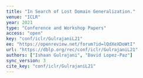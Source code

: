 ```yaml
---
title: "In Search of Lost Domain Generalization."
venue: "ICLR"
year: 2021
type: "Conference and Workshop Papers"
access: "open"
key: "conf/iclr/GulrajaniL21"
ee: "https://openreview.net/forum?id=lQdXeXDoWtI"
url: "https://dblp.org/rec/conf/iclr/GulrajaniL21"
authors: ["Ishaan Gulrajani", "David Lopez-Paz"]
sync_version: 3
cite_key: "conf/iclr/GulrajaniL21"
---
```


